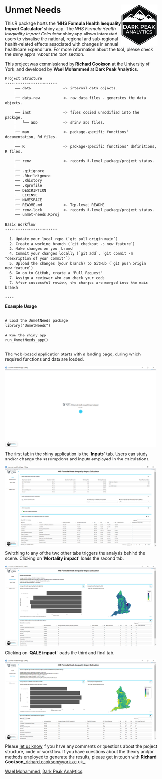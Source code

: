 # Unmet Needs <img src="man/figures/dpa2.png" align="right" width="120" />

This R package hosts the '**NHS Formula Health Inequality Impact Calculator**' shiny app. The _NHS Formula Health Inequality Impact Calculator_ shiny app allows interested users to visualise the national, regional and sub-regional health-related effects associated with changes in annual healthcare expenditure. For more information about the tool, please check the shiny app's '_About the tool_' section.

This project was commissioned by **Richard Cookson** at the University of York, and developed by [**Wael Mohammed**](https://github.com/W-Mohammed) at [**Dark Peak Analytics**](https://darkpeakanalytics.com/).

```
Project Structure 
------------------------
    ├── data               <- internal data objects.
    │
    ├── data-raw           <- raw data files - generates the data objects.
    │
    ├── inst               <- files copied unmodified into the package.
    │   └── app            <- shiny app files.
    |
    ├── man                <- package-specific functions' documentation, Rd files.
    │
    ├── R                  <- package-specific functions' definitions, R files.
    │
    ├── renv               <- records R-level package/project status.
    │
    ├── .gitignore
    ├── .Rbuildignore
    ├── .Rhistory
    ├── .Rprofile
    ├── DESCRIPTION
    ├── LICENSE
    ├── NAMESPACE
    ├── README.md          <- Top-level README
    ├── renv-lock          <- records R-level package/project status.
    └── unmet-needs.Rproj

Basic Workflow
------------------------

  1. Update your local repo (`git pull origin main`)
  2. Create a working branch (`git checkout -b new_feature`)
  3. Make changes on your branch
  4. Commit your changes locally (`git add`, `git commit -m "description of your commit"`)
  5. Upload the changes (your branch) to GitHub (`git push origin new_feature`)
  6. Go on to GitHub, create a "Pull Request"
  7. Assign a reviewer who can check your code
  7. After successful review, the changes are merged into the main branch
  
----

```

**Example Usage**

```

# Load the UnmetNeeds package
library("UnmetNeeds")

# Run the shiny app
run_UnmetNeeds_app()
                
```

The web-based application starts with a landing page, during which required functions and data are loaded.

<img src="man/figures/landing_page.png " align="center" width="500" />

The first tab in the shiny application is the '**Inputs**' tab. Users can study and/or change the assumptions and inputs employed in the calculations.

<img src="man/figures/inputs_tab.png" align="center" width="500" />

Switching to any of the two other tabs triggers the analysis behind the scene. Clicking on '**Mortality impact**' loads the second tab.

<img src="man/figures/mortality_tab.png" align="center" width="500" />

Clicking on '**QALE impact**' loads the third and final tab.

<img src="man/figures/QALE_tab.png" align="center" width="500" />

Please [let us know](wmohammed@darkpeakanalytics.com) if you have any comments or questions about the project structure, code or workflow. If you have questions about the theory and/or methods employed to generate the results, please get in touch with **Richard Cookson**_richard.cookson@york.ac.uk_.

[Wael Mohammed](https://github.com/W-Mohammed), [Dark Peak Analytics](https://darkpeakanalytics.com/).
